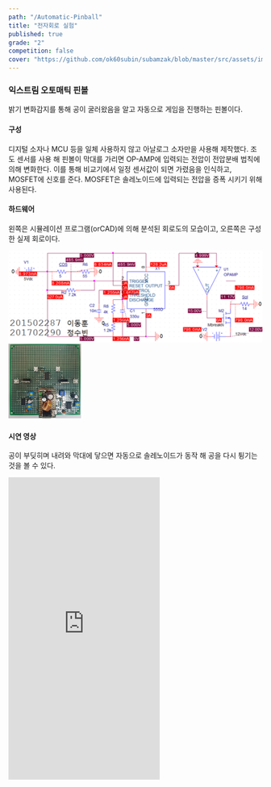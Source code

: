 ```yaml
---
path: "/Automatic-Pinball"
title: "전자회로 실험"
published: true
grade: "2"
competition: false
cover: "https://github.com/ok60subin/subamzak/blob/master/src/assets/images/jeonjacover.png?raw=true"
---
```

<h3>익스트림 오토매틱 핀볼</h3>
    <p>
        밝기 변화감지를 통해 공이 굴러왔음을 알고 자동으로 게임을 진행하는 핀볼이다.
    </p>
    <h4>구성</h4>
    <p>
        디지털 소자나 MCU 등을 일체 사용하지 않고 아날로그 소자만을 사용해 제작했다.
        조도 센서를 사용 해 핀볼이 막대를 가리면 OP-AMP에 입력되는 전압이 전압분배 법칙에 의해 변화한다.
        이를 통해 비교기에서 일정 센서값이 되면 가렸음을 인식하고, MOSFET에 신호를 준다.
        MOSFET은 솔레노이드에 입력되는 전압을 증폭 시키기 위해 사용된다.
    </p>
    <h4>하드웨어</h4>
    <p>왼쪽은 시뮬레이션 프로그램(orCAD)에 의해 분석된 회로도의 모습이고, 오른쪽은 구성한 실제 회로이다.</p>
    <div class="box alt twoimg">
        <div class="row gtr-50 gtr-uniform imgs multi">
            <div class="col-6"> <span class="image fit">
                <img src="https://github.com/ok60subin/subamzak/blob/master/src/assets/images/pincircuit.png?raw=true" alt="pincircuit">
            </span></div>
            <div class="col-6"> <span class="image fit">
                <img src="https://github.com/ok60subin/subamzak/blob/master/src/assets/images/pincircuit2.png?raw=true" alt="pincircuit2">
            </span></div>
        </div>
    </div>
    <h4>시연 영상</h4>
    <p>
        공이 부딪히며 내려와 막대에 닿으면 자동으로 솔레노이드가 동작 해 공을 다시 튕기는 것을 볼 수 있다.
    </p>
 <div class="box alt multi">
   <iframe height="600px" src="https://www.youtube.com/embed/2rEfMC-9Wng?list=PLxdB5m160EjRX6fsFnJJ2dcFpma_ApuIS" frameborder="0" allow="accelerometer; autoplay; encrypted-media; gyroscope; picture-in-picture" allowfullscreen></iframe>
</div>
   